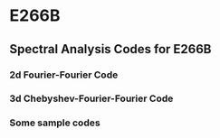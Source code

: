# E266B

## Spectral Analysis Codes for E266B

### 2d Fourier-Fourier Code
### 3d Chebyshev-Fourier-Fourier Code
### Some sample codes
